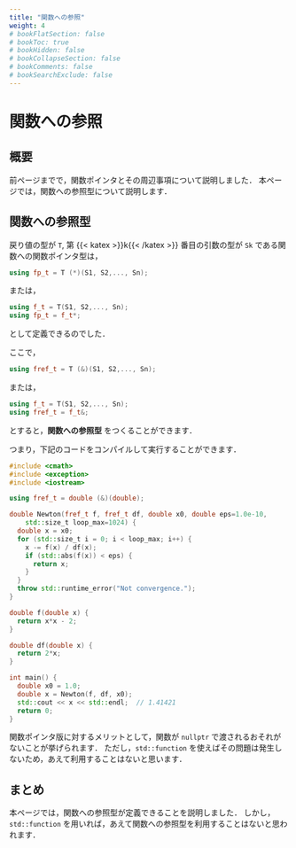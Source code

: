 ```yaml
---
title: "関数への参照"
weight: 4
# bookFlatSection: false
# bookToc: true
# bookHidden: false
# bookCollapseSection: false
# bookComments: false
# bookSearchExclude: false
---
```


# 関数への参照

## 概要

前ページまでで，関数ポインタとその周辺事項について説明しました．
本ページでは，関数への参照型について説明します．

## 関数への参照型

戻り値の型が `T`, 第 {{< katex >}}k{{< /katex >}} 番目の引数の型が `Sk` である関数への関数ポインタ型は，

```cpp
using fp_t = T (*)(S1, S2,..., Sn);
```

または，

```cpp
using f_t = T(S1, S2,..., Sn);
using fp_t = f_t*;
```

として定義できるのでした．

ここで，

```cpp
using fref_t = T (&)(S1, S2,..., Sn);
```

または，

```cpp
using f_t = T(S1, S2,..., Sn);
using fref_t = f_t&;
```

とすると，**関数への参照型** をつくることができます．

つまり，下記のコードをコンパイルして実行することができます．

```cpp
#include <cmath>
#include <exception>
#include <iostream>

using fref_t = double (&)(double);

double Newton(fref_t f, fref_t df, double x0, double eps=1.0e-10,
    std::size_t loop_max=1024) {
  double x = x0;
  for (std::size_t i = 0; i < loop_max; i++) {
    x -= f(x) / df(x);
    if (std::abs(f(x)) < eps) {
      return x;
    }
  }
  throw std::runtime_error("Not convergence.");
}

double f(double x) {
  return x*x - 2;
}

double df(double x) {
  return 2*x;
}

int main() {
  double x0 = 1.0;
  double x = Newton(f, df, x0);
  std::cout << x << std::endl;  // 1.41421
  return 0;
}
```

関数ポインタ版に対するメリットとして，関数が `nullptr` で渡されるおそれがないことが挙げられます．
ただし，`std::function` を使えばその問題は発生しないため，あえて利用することはないと思います．

## まとめ

本ページでは，関数への参照型が定義できることを説明しました．
しかし，`std::function` を用いれば，あえて関数への参照型を利用することはないと思われます．
